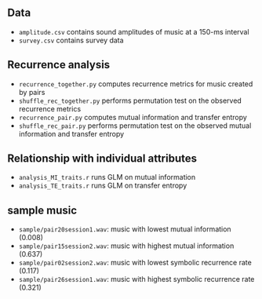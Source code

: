 ## Data
- `amplitude.csv` contains sound amplitudes of music at a 150-ms interval
- `survey.csv` contains survey data

## Recurrence analysis
- `recurrence_together.py` computes recurrence metrics for music created by pairs
- `shuffle_rec_together.py` performs permutation test on the observed recurrence metrics
- `recurrence_pair.py` computes mutual information and transfer entropy
- `shuffle_rec_pair.py` performs permutation test on the observed mutual information and transfer entropy

## Relationship with individual attributes
- `analysis_MI_traits.r` runs GLM on mutual information
- `analysis_TE_traits.r` runs GLM on transfer entropy

## sample music
- `sample/pair20session1.wav`: music with lowest mutual information (0.008) 
- `sample/pair15session2.wav`: music with highest mutual information (0.637)
- `sample/pair02session2.wav`: music with lowest symbolic recurrence rate (0.117) 
- `sample/pair26session1.wav`: music with highest symbolic recurrence rate (0.321)
